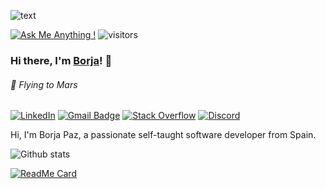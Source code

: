 ![text](https://media-exp1.licdn.com/dms/image/C5616AQEHrtqST8y_sg/profile-displaybackgroundimage-shrink_200_800/0?e=1604534400&v=beta&t=e2QsfXXn7V4CBaOfjuiY8cT3e4H5OvUpVXVASy-83WA)

[![Ask Me Anything !](https://img.shields.io/badge/Ask%20me-anything-1abc9c.svg)](https://github.com/borjapazr/borjapazr/issues)
![visitors](https://visitor-badge.laobi.icu/badge?page_id=borjapazr.borjapazr)

###  Hi there, I'm [Borja](https://twitter.com/borjapazr)! 👋
###### *🚀 Flying to Mars*

<a href="https://www.linkedin.com/in/borjapazr/" target="_blank"><img src="https://img.shields.io/badge/LinkedIn-%230077B5.svg?&style=flat-square&logo=linkedin&logoColor=white" alt="LinkedIn"></a>
[![Gmail Badge](https://img.shields.io/badge/-Gmail-c14438?style=flat-square&logo=Gmail&logoColor=white&link=mailto:borjapazr@gmail.com)](mailto:borjapazr@gmail.com)
[![Stack Overflow](https://img.shields.io/badge/-Stack%20Overflow-222222?style=flat-square&logo=stack-overflow&logoColor=white&link=https://stackoverflow.com/users/6112286/mr-mars?tab=profile)](https://stackoverflow.com/users/6112286/mr-mars?tab=profile)
[![Discord](https://img.shields.io/discord/750491641495814304.svg?label=Discord&logo=discord&logoColor=ffffff&color=7389D8&labelColor=6A7EC2&style=flat-square&link=https://discord.gg/FR9R8dH)](https://discord.gg/FR9R8dH)

Hi, I'm Borja Paz, a passionate self-taught software developer from Spain.

![Github stats](https://github-readme-stats.vercel.app/api?username=borjapazr&show_icons=true&theme=onedark&count_private=true)

[![ReadMe Card](https://github-readme-stats.vercel.app/api/pin/?username=borjapazr&repo=dotfiles&theme=onedark&show_owner=true)](https://github.com/borjapazr/dotfiles)
